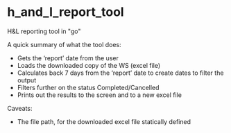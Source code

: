 # h_and_l_report_tool
H&amp;L reporting tool in "go"

A quick summary of what the tool does:
-	Gets the ‘report’ date from the user
-	Loads the downloaded copy of the WS (excel file)
-	Calculates back 7 days from the ‘report’ date to create dates to filter the output
-	Filters further on the status Completed/Cancelled
-	Prints out the results to the screen and to a new excel file

Caveats:
- The file path, for the downloaded excel file statically defined
